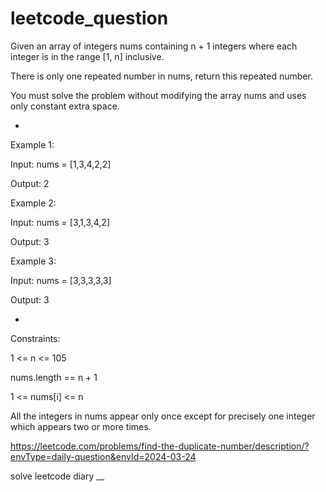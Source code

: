 # leetcode_question

Given an array of integers nums containing n + 1 integers where each integer is in the range [1, n] inclusive.

There is only one repeated number in nums, return this repeated number.

You must solve the problem without modifying the array nums and uses only constant extra space.



 -


 

Example 1:

Input: nums = [1,3,4,2,2]

Output: 2



Example 2:

Input: nums = [3,1,3,4,2]

Output: 3



Example 3:

Input: nums = [3,3,3,3,3]

Output: 3




-


 

Constraints:

1 <= n <= 105

nums.length == n + 1

1 <= nums[i] <= n

All the integers in nums appear only once except for precisely one integer which appears two or more times.








https://leetcode.com/problems/find-the-duplicate-number/description/?envType=daily-question&envId=2024-03-24



solve leetcode diary
__
